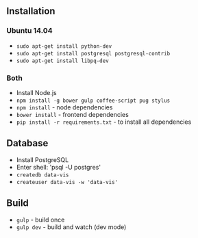 ## Installation

### Ubuntu 14.04

* `sudo apt-get install python-dev`
* `sudo apt-get install postgresql postgresql-contrib`
* `sudo apt-get install libpq-dev`

### Both

* Install Node.js
* `npm install -g bower gulp coffee-script pug stylus`
* `npm install` - node dependencies
* `bower install` - frontend dependencies
* `pip install -r requirements.txt` - to install all dependencies

## Database

* Install PostgreSQL
* Enter shell: 'psql -U postgres'
* `createdb data-vis`
* `createuser data-vis -w 'data-vis'`


## Build

* `gulp` - build once
* `gulp dev` - build and watch (dev mode)
